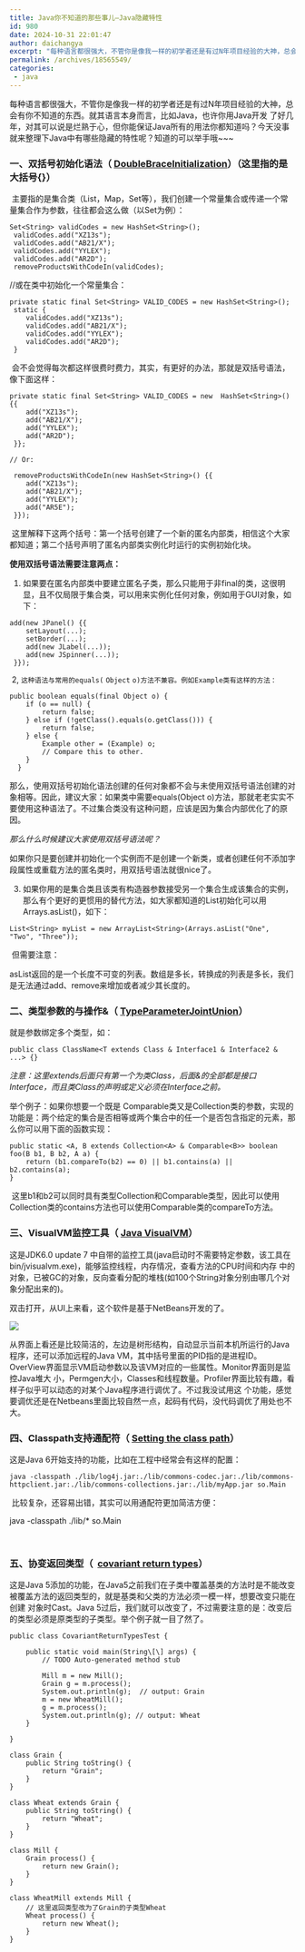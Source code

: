 ```yaml
---
title: Java你不知道的那些事儿—Java隐藏特性
id: 980
date: 2024-10-31 22:01:47
author: daichangya
excerpt: "每种语言都很强大，不管你是像我一样的初学者还是有过N年项目经验的大神，总会有你不知道的东西。就其语言本身而言，比如Java，也许你用Java开发 了好几年，对其可以说是烂熟于心，但你能保证Java所有的用法你都知道吗？今天没事就来整理下Java中有哪些隐藏的特性呢？"
permalink: /archives/18565549/
categories:
 - java
---
```


每种语言都很强大，不管你是像我一样的初学者还是有过N年项目经验的大神，总会有你不知道的东西。就其语言本身而言，比如Java，也许你用Java开发 了好几年，对其可以说是烂熟于心，但你能保证Java所有的用法你都知道吗？今天没事就来整理下Java中有哪些隐藏的特性呢？知道的可以举手哦~~~

### 一、双括号初始化语法（ [DoubleBraceInitialization](http://www.c2.com/cgi/wiki?DoubleBraceInitialization)）（这里指的是大括号{}）

 主要指的是集合类（List，Map，Set等），我们创建一个常量集合或传递一个常量集合作为参数，往往都会这么做（以Set为例）：
```
Set<String> validCodes = new HashSet<String>();
 validCodes.add("XZ13s");
 validCodes.add("AB21/X");
 validCodes.add("YYLEX");
 validCodes.add("AR2D");
 removeProductsWithCodeIn(validCodes);
```
//或在类中初始化一个常量集合：
```
private static final Set<String> VALID_CODES = new HashSet<String>();
 static {
    validCodes.add("XZ13s");
    validCodes.add("AB21/X");
    validCodes.add("YYLEX");
    validCodes.add("AR2D");
 }
```
 会不会觉得每次都这样很费时费力，其实，有更好的办法，那就是双括号语法，像下面这样：
```
private static final Set<String> VALID_CODES = new  HashSet<String>() {{
    add("XZ13s");
    add("AB21/X");
    add("YYLEX");
    add("AR2D");
 }};
 
// Or:
 
 removeProductsWithCodeIn(new HashSet<String>() {{
    add("XZ13s");
    add("AB21/X");
    add("YYLEX");
    add("AR5E");
 }});
```
 这里解释下这两个括号：第一个括号创建了一个新的匿名内部类，相信这个大家都知道；第二个括号声明了匿名内部类实例化时运行的实例初始化块。

**使用双括号语法需要注意两点：**

1. 如果要在匿名内部类中要建立匿名子类，那么只能用于非final的类，这很明显，且不仅局限于集合类，可以用来实例化任何对象，例如用于GUI对象，如下：
```
add(new JPanel() {{
    setLayout(...);
    setBorder(...);
    add(new JLabel(...));
    add(new JSpinner(...));
 }});
```
 2, `这种语法与常用的equals(` `Object` `o)方法不兼容。例如Example类有这样的方法：`
```
public boolean equals(final Object o) {
    if (o == null) {
        return false;
    } else if (!getClass().equals(o.getClass())) {
        return false;
    } else {
        Example other = (Example) o;
        // Compare this to other.
    }
  }
```
那么，使用双括号初始化语法创建的任何对象都不会与未使用双括号语法创建的对象相等。因此，建议大家：如果类中需要equals(Object o)方法，那就老老实实不要使用这种语法了。不过集合类没有这种问题，应该是因为集合内部优化了的原因。

_那么什么时候建议大家使用双括号语法呢？_

如果你只是要创建并初始化一个实例而不是创建一个新类，或者创建任何不添加字段属性或重载方法的匿名类时，用双括号语法就很nice了。

3. 如果你用的是集合类且该类有构造器参数接受另一个集合生成该集合的实例，那么有个更好的更惯用的替代方法，如大家都知道的List初始化可以用Arrays.asList()，如下：
```
List<String> myList = new ArrayList<String>(Arrays.asList("One", "Two", "Three"));
```
 但需要注意：

asList返回的是一个长度不可变的列表。数组是多长，转换成的列表是多长，我们是无法通过add、remove来增加或者减少其长度的。

### 二、类型参数的与操作&（ [TypeParameterJointUnion](https://www.reddit.com/r/programming/comments/1fr8fv/little_known_java_feature_joint_union_in_type/)）

就是参数绑定多个类型，如：
```
public class ClassName<T extends Class & Interface1 & Interface2 & ...> {}
```
_注意：这里extends后面只有第一个为类Class，后面&的全部都是接口Interface，而且类Class的声明或定义必须在Interface之前。_

举个例子：如果你想要一个既是 Comparable类又是Collection类的参数，实现的功能是：两个给定的集合是否相等或两个集合中的任一个是否包含指定的元素，那么你可以用下面的函数实现：
```
public static <A, B extends Collection<A> & Comparable<B>> boolean foo(B b1, B b2, A a) {
    return (b1.compareTo(b2) == 0) || b1.contains(a) || b2.contains(a);
}
```
 这里b1和b2可以同时具有类型Collection和Comparable类型，因此可以使用Collection类的contains方法也可以使用Comparable类的compareTo方法。

### 三、VisualVM监控工具（ [Java VisualVM](http://visualvm.java.net/)）

这是JDK6.0 update 7 中自带的监控工具(java启动时不需要特定参数，该工具在bin/jvisualvm.exe)，能够监控线程，内存情况，查看方法的CPU时间和内存 中的对象，已被GC的对象，反向查看分配的堆栈(如100个String对象分别由哪几个对象分配出来的)。

双击打开，从UI上来看，这个软件是基于NetBeans开发的了。

![](http://cdn1.importnew.com/2013/12/VisualVM1.png)

从界面上看还是比较简洁的，左边是树形结构，自动显示当前本机所运行的Java程序，还可以添加远程的Java VM，其中括号里面的PID指的是进程ID。OverView界面显示VM启动参数以及该VM对应的一些属性。Monitor界面则是监控Java堆大 小，Permgen大小，Classes和线程数量。Profiler界面比较有趣，看样子似乎可以动态的对某个Java程序进行调优了。不过我没试用这 个功能，感觉要调优还是在Netbeans里面比较自然一点，起码有代码，没代码调优了用处也不大。

### 四、Classpath支持通配符（ [Setting the class path](https://docs.oracle.com/javase/6/docs/technotes/tools/windows/classpath.html)）

这是Java 6开始支持的功能，比如在工程中经常会有这样的配置：
```
java -classpath ./lib/log4j.jar:./lib/commons-codec.jar:./lib/commons-httpclient.jar:./lib/commons-collections.jar:./lib/myApp.jar so.Main
```
 比较复杂，还容易出错，其实可以用通配符更加简洁方便：

java -classpath ./lib/\* so.Main

 

### 五、协变返回类型（  [covariant return types](http://www.java-tips.org/java-se-tips/java.lang/covariant-return-types.html)）

这是Java 5添加的功能，在Java5之前我们在子类中覆盖基类的方法时是不能改变被覆盖方法的返回类型的，就是基类和父类的方法必须一模一样，想要改变只能在创建 对象时Cast。Java 5过后，我们就可以改变了，不过需要注意的是：改变后的类型必须是原类型的子类型。举个例子就一目了然了。
```
public class CovariantReturnTypesTest {
 
    public static void main(String\[\] args) {
        // TODO Auto-generated method stub
 
        Mill m = new Mill();
        Grain g = m.process();
        System.out.println(g);  // output: Grain
        m = new WheatMill();
        g = m.process();
        System.out.println(g); // output: Wheat
    }
 
}
 
class Grain {
    public String toString() {
        return "Grain";
    }
}
 
class Wheat extends Grain {
    public String toString() {
        return "Wheat";
    }
}
 
class Mill {
    Grain process() {
        return new Grain();
    }
}
 
class WheatMill extends Mill {
    // 这里返回类型改为了Grain的子类型Wheat
    Wheat process() {
        return new Wheat();
    }
}
```
  